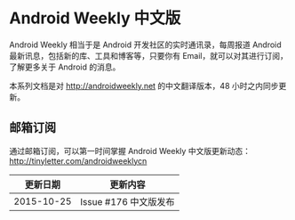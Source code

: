 # Android Weekly 中文版

Android Weekly 相当于是 Android 开发社区的实时通讯录，每周报道 Android 最新讯息，包括新的库、工具和博客等，只要你有 Email，就可以对其进行订阅，了解更多关于 Android 的消息。

本系列文档是对 <http://androidweekly.net> 的中文翻译版本，48 小时之内同步更新。

## 邮箱订阅

通过邮箱订阅，可以第一时间掌握 Android Weekly 中文版更新动态：       
<http://tinyletter.com/androidweeklycn>

|更新日期    |更新内容            
|----------|-------------------
|2015-10-25|Issue #176 中文版发布 
